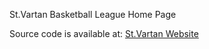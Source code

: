 St.Vartan Basketball League Home Page

Source code is available at: [St.Vartan Website](https://github.com/st-vartan/st-vartan-website)
